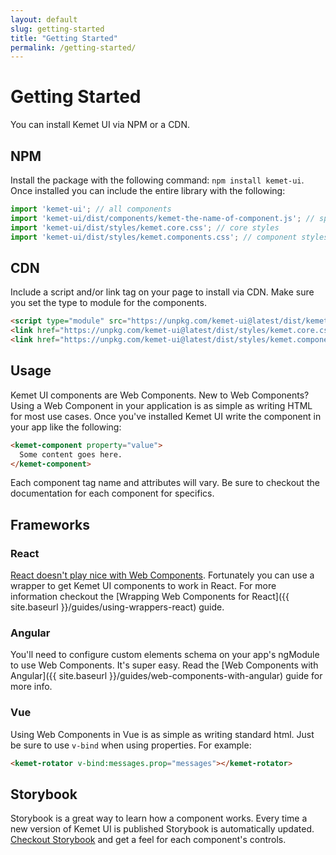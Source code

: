 ```yaml
---
layout: default
slug: getting-started
title: "Getting Started"
permalink: /getting-started/
---
```


# Getting Started


You can install Kemet UI via NPM or a CDN.

## NPM

Install the package with the following command: `npm install kemet-ui`. Once installed you can include the entire library with the following:

```javascript
import 'kemet-ui'; // all components
import 'kemet-ui/dist/components/kemet-the-name-of-component.js'; // specific component
import 'kemet-ui/dist/styles/kemet.core.css'; // core styles
import 'kemet-ui/dist/styles/kemet.components.css'; // component styles
```

## CDN

Include a script and/or link tag on your page to install via CDN. Make sure you set the type to module for the components.

```html
<script type="module" src="https://unpkg.com/kemet-ui@latest/dist/kemet-components.min.js"></script>
<link href="https://unpkg.com/kemet-ui@latest/dist/styles/kemet.core.css" rel="stylesheet">
<link href="https://unpkg.com/kemet-ui@latest/dist/styles/kemet.components.css" rel="stylesheet">
```

## Usage

Kemet UI components are Web Components. New to Web Components? Using a Web Component in your application is as simple as writing HTML for most use cases. Once you've installed Kemet UI write the component in your app like the following:

```html
<kemet-component property="value">
  Some content goes here.
</kemet-component>
```

Each component tag name and attributes will vary. Be sure to checkout the documentation for each component for specifics.


## Frameworks

### React

[React doesn't play nice with Web Components](https://custom-elements-everywhere.com/#react). Fortunately you can use a wrapper to get Kemet UI components to work in React. For more information checkout the [Wrapping Web Components for React]({{ site.baseurl }}/guides/using-wrappers-react) guide.

### Angular

You'll need to configure custom elements schema on your app's ngModule to use Web Components. It's super easy. Read the [Web Components with Angular]({{ site.baseurl }}/guides/web-components-with-angular) guide for more info.

### Vue

Using Web Components in Vue is as simple as writing standard html. Just be sure to use `v-bind` when using properties. For example:

```html
<kemet-rotator v-bind:messages.prop="messages"></kemet-rotator>
```


## Storybook

Storybook is a great way to learn how a component works. Every time a new version of Kemet UI is published Storybook is automatically updated. [Checkout Storybook](https://storybook.kemet.dev) and get a feel for each component's controls.
